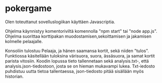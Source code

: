 # pokergame



Olen toteuttanut sovelluslogiikan käyttäen Javascriptia. 

Ohjelma käynnistyy komentoriviltä komennolla "npm start" tai "node app.js". Ohjelma suorittaa korttipakan muodostamisen,sekoittamisen ja jakamisen kolmelle pelaajalle.

Konsoliin tulostuu Pelaaja, ja hänen saamansa kortit, sekä niiden "tulos". Funktiossa käsitellään tuloksina värisuora, suora, ässäsuora, ja samat
 kortit parista vitosiin. Koodin lopussa tieto tallennetaan sekä analysis.txt-, että analysis.json-tiedostoon, josta se on hieman mukavampi lukea.
 Txt-iedosto puhdistuu uutta tietoa tallentaessa, json-tiedosto pitää sisällään myös historian.
